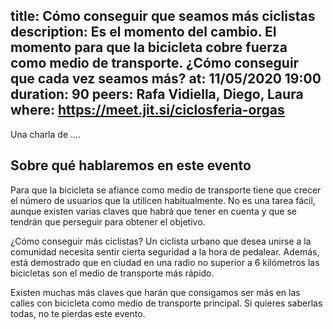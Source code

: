 title: Cómo conseguir que seamos más ciclistas
description: Es el momento del cambio. El momento para que la bicicleta cobre fuerza como medio de transporte.  ¿Cómo conseguir que cada vez seamos más?
at: 11/05/2020 19:00
duration: 90
peers: Rafa Vidiella, Diego, Laura
where: https://meet.jit.si/ciclosferia-orgas
----
Una charla de ....

## Sobre qué hablaremos en este evento
Para que la bicicleta se afiance como medio de transporte tiene que crecer el número de usuarios que la utilicen habitualmente. No es una tarea fácil, aunque existen varias claves que habrá que tener en cuenta y que se tendrán que perseguir para obtener el objetivo.

¿Cómo conseguir más ciclistas? Un ciclista urbano que desea unirse a la comunidad necesita sentir cierta seguridad a la hora de pedalear. Además, está demostrado que en ciudad en una radio no superior a 6 kilómetros las bicicletas son el medio de transporte más rápido. 

Existen muchas más claves que harán que consigamos ser más en las calles con bicicleta como medio de transporte principal. Si quieres saberlas todas, no te pierdas este evento.

